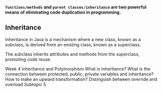 <strong>`functions/methods` and `parent classes/inheritance` are two powerful means of eliminating code duplication in programming.</strong>


## Inheritance
Inheritance in Java is a mechanism where a new class, known as a subclass, is derived from an existing class, known as a superclass.<br>

The subclass inherits attributes and methods from the superclass, promoting code reuse.

Week 4 Inheritance and Polymorphism
What is inheritance?
What is the connection between protected, public, private variables and inheritance?
How to make an upward transformation?
Distinguish between override and overload
Subtopic 5
